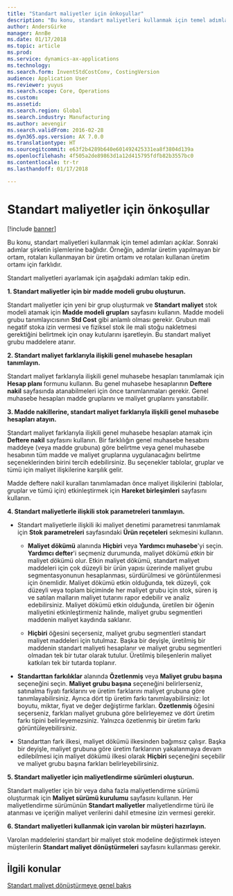 ```yaml
---
title: "Standart maliyetler için önkoşullar"
description: "Bu konu, standart maliyetleri kullanmak için temel adımları açıklar."
author: AndersGirke
manager: AnnBe
ms.date: 01/17/2018
ms.topic: article
ms.prod: 
ms.service: dynamics-ax-applications
ms.technology: 
ms.search.form: InventStdCostConv, CostingVersion
audience: Application User
ms.reviewer: yuyus
ms.search.scope: Core, Operations
ms.custom: 
ms.assetid: 
ms.search.region: Global
ms.search.industry: Manufacturing
ms.author: aevengir
ms.search.validFrom: 2016-02-28
ms.dyn365.ops.version: AX 7.0.0
ms.translationtype: HT
ms.sourcegitcommit: e63f2b4289b640e601492425331ea8f3804d139a
ms.openlocfilehash: 4f505a2de89863d1a12d415795fdfb82b3557bc0
ms.contentlocale: tr-tr
ms.lasthandoff: 01/17/2018

---
```


# <a name="prerequisites-for-standard-costs"></a>Standart maliyetler için önkoşullar

[!include [banner](../includes/banner.md)]

Bu konu, standart maliyetleri kullanmak için temel adımları açıklar. Sonraki adımlar şirketin işlemlerine bağlıdır. Örneğin, adımlar üretim yapılmayan bir ortam, rotaları kullanmayan bir üretim ortamı ve rotaları kullanan üretim ortamı için farklıdır. 

Standart maliyetleri ayarlamak için aşağıdaki adımları takip edin.

**1. Standart maliyetler için bir madde modeli grubu oluşturun.**

Standart maliyetler için yeni bir grup oluşturmak ve **Standart maliyet** stok modeli atamak için **Madde modeli grupları** sayfasını kullanın. Madde modeli grubu tanımlayıcısının **Std Cost** gibi anlamlı olması gerekir. Grubun mali negatif stoka izin vermesi ve fiziksel stok ile mali stoğu nakletmesi gerektiğini belirtmek için onay kutularını işaretleyin. Bu standart maliyet grubu maddelere atanır.

**2. Standart maliyet farklarıyla ilişkili genel muhasebe hesapları tanımlayın.** 

Standart maliyet farklarıyla ilişkili genel muhasebe hesapları tanımlamak için **Hesap planı** formunu kullanın. Bu genel muhasebe hesaplarının **Deftere nakil** sayfasında atanabilmeleri için önce tanımlanmaları gerekir. Genel muhasebe hesapları madde gruplarını ve maliyet gruplarını yansıtabilir.

**3. Madde nakillerine, standart maliyet farklarıyla ilişkili genel muhasebe hesapları atayın.** 

Standart maliyet farklarıyla ilişkili genel muhasebe hesapları atamak için **Deftere nakil** sayfasını kullanın. Bir farklılığın genel muhasebe hesabını maddeye (veya madde grubuna) göre belirtme veya genel muhasebe hesabının tüm madde ve maliyet gruplarına uygulanacağını belirtme seçeneklerinden birini tercih edebilirsiniz. Bu seçenekler tablolar, gruplar ve tümü için maliyet ilişkilerine karşılık gelir. 

Madde deftere nakil kuralları tanımlamadan önce maliyet ilişkilerini (tablolar, gruplar ve tümü için) etkinleştirmek için **Hareket birleşimleri** sayfasını kullanın.

**4. Standart maliyetlerle ilişkili stok parametreleri tanımlayın.** 

-  Standart maliyetlerle ilişkili iki maliyet denetimi parametresi tanımlamak için **Stok parametreleri** sayfasındaki **Ürün reçeteleri** sekmesini kullanın. 

    -  **Maliyet dökümü** alanında **Hiçbiri** veya **Yardımcı muhasebe**'yi seçin. **Yardımcı defter**'i seçmeniz durumunda, maliyet dökümü *etkin* bir maliyet dökümü olur. Etkin maliyet dökümü, standart maliyet maddeleri için çok düzeyli bir ürün yapısı üzerinde maliyet grubu segmentasyonunun hesaplanması, sürdürülmesi ve görüntülenmesi için önemlidir. Maliyet dökümü etkin olduğunda, tek düzeyli, çok düzeyli veya toplam biçiminde her maliyet grubu için stok, süren iş ve satılan malların maliyet tutarını rapor edebilir ve analiz edebilirsiniz. Maliyet dökümü etkin olduğunda, üretilen bir öğenin maliyetini etkinleştirmeniz halinde, maliyet grubu segmentleri maddenin maliyet kaydında saklanır. 

    -  **Hiçbiri** öğesini seçerseniz, maliyet grubu segmentleri standart maliyet maddeleri için tutulmaz. Başka bir deyişle, üretilmiş bir maddenin standart maliyeti hesaplanır ve maliyet grubu segmentleri olmadan tek bir tutar olarak tutulur. Üretilmiş bileşenlerin maliyet katkıları tek bir tutarda toplanır.

-  **Standarttan farkılıklar** alanında **Özetlenmiş** veya **Maliyet grubu başına** seçeneğini seçin. **Maliyet grubu başına** seçeneğini belirlerseniz, satınalma fiyatı farklarını ve üretim farklarını maliyet grubuna göre tanımlayabilirsiniz. Ayrıca dört tip üretim farkı tanımlayabilirsiniz: lot boyutu, miktar, fiyat ve değer değiştirme farkları. **Özetlenmiş** öğesini seçerseniz, farkları maliyet grubuna göre belirleyemez ve dört üretim farkı tipini belirleyemezsiniz. Yalnızca özetlenmiş bir üretim farkı görüntüleyebilirsiniz.

-  Standarttan fark ilkesi, maliyet dökümü ilkesinden bağımsız çalışır. Başka bir deyişle, maliyet grubuna göre üretim farklarının yakalanmaya devam edilebilmesi için maliyet dökümü ilkesi olarak **Hiçbiri** seçeneğini seçebilir ve maliyet grubu başına farkları belirleyebilirsiniz.

**5. Standart maliyetler için maliyetlendirme sürümleri oluşturun.** 

Standart maliyetler için bir veya daha fazla maliyetlendirme sürümü oluşturmak için **Maliyet sürümü kurulumu** sayfasını kullanın. Her maliyetlendirme sürümünün **Standart maliyetler** maliyetlendirme türü ile atanması ve içeriğin maliyet verilerini dahil etmesine izin vermesi gerekir.

**6. Standart maliyetleri kullanmak için varolan bir müşteri hazırlayın.** 

Varolan maddelerini standart bir maliyet stok modeline değiştirmek isteyen müşterilerin **Standart maliyet dönüştürmeleri** sayfasını kullanması gerekir.


<a name="related-topics"></a>İlgili konular
--------

[Standart maliyet dönüştürmeye genel bakış](standard-cost-conversion-overview.md)


